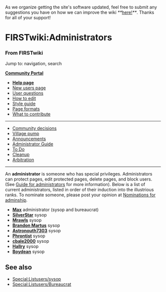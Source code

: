 As we organize getting the site's software updated, feel free to submit any
suggestions you have on how we can improve the wiki
_**_[here!](/index.php/User:Hallry/Suggestions "User:Hallry/Suggestions"
)_**_. Thanks for all of your support!

# FIRSTwiki:Administrators

### From FIRSTwiki

Jump to: navigation, search

**[Community Portal](/index.php/FIRSTwiki:Community_portal "FIRSTwiki:Community portal" )**

  * **[Help page](/index.php/FIRSTwiki:Help "FIRSTwiki:Help" )**
  * [New users page](/index.php/FIRSTwiki:New_users_page "FIRSTwiki:New users page" )
  * [User questions](/index.php/FIRSTwiki:User_questions "FIRSTwiki:User questions" )
  * [How to edit](/index.php/FIRSTwiki:How_does_one_edit_a_page "FIRSTwiki:How does one edit a page" )
  * [Style guide](/index.php/FIRSTwiki:Style_guide "FIRSTwiki:Style guide" )
  * [Page formats](/index.php/FIRSTwiki:Page_formats "FIRSTwiki:Page formats" )
  * [What to contribute](/index.php/FIRSTwiki:What_to_contribute "FIRSTwiki:What to contribute" )

* * *

  * [Community decisions](/index.php/FIRSTwiki:Community_decisions "FIRSTwiki:Community decisions" )
  * [Village pump](/index.php/FIRSTwiki:Village_pump "FIRSTwiki:Village pump" )
  * [Announcements](/index.php/FIRSTwiki:Announcements "FIRSTwiki:Announcements" )
  * [Administrator Guide](/index.php/FIRSTwiki:Guide_for_administrators "FIRSTwiki:Guide for administrators" )
  * [To Do](/index.php/FIRSTwiki:To_Do "FIRSTwiki:To Do" )
  * [Cleanup](/index.php/FIRSTwiki:Cleanup "FIRSTwiki:Cleanup" )
  * [Arbitration](/index.php/FIRSTwiki:Arbitration "FIRSTwiki:Arbitration" )  
---  
  
  
An **administrator** is someone who has special privileges. Administrators can
protect pages, edit protected pages, delete pages, and block users. (See
[Guide for administrators](/index.php/FIRSTwiki:Guide_for_administrators
"FIRSTwiki:Guide for administrators" ) for more information). Below is a list
of current administrators, listed in order of their induction into the
illustrious ranks. To nominate someone, please post your opinion at
[Nominations for adminship](/index.php/FIRSTwiki:Nominations_for_adminship
"FIRSTwiki:Nominations for adminship" ).

  * **[Max](/index.php/User:Max "User:Max" )** administrator (sysop and bureaucrat) 
  * **[SilverStar](/index.php/User:SilverStar "User:SilverStar" )** sysop 
  * **[Mrawls](/index.php/User:Mrawls "User:Mrawls" )** sysop 
  * **[Brandon Martus](/index.php/User:Brandon_Martus "User:Brandon Martus" )** sysop 
  * **[Astronouth7303](/index.php/User:Astronouth7303 "User:Astronouth7303" )** sysop 
  * **[Phrontist](/index.php/User:Phrontist "User:Phrontist" )** sysop 
  * **[cbale2000](/index.php/User:Cbale2000 "User:Cbale2000" )** sysop 
  * **[Hallry](/index.php/User:Hallry "User:Hallry" )** sysop 
  * **[Boydean](/index.php/User:Boydean "User:Boydean" )** sysop 

##  See also

  * [Special:Listusers/sysop](/index.php/Special:Listusers/sysop "Special:Listusers/sysop" )
  * [Special:Listusers/Bureaucrat](/index.php/Special:Listusers/Bureaucrat "Special:Listusers/Bureaucrat" )

